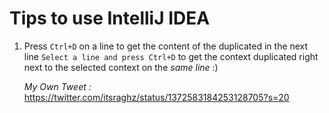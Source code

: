 # Tips to use IntelliJ IDEA

1. Press `Ctrl+D` on a line to get the content of the duplicated in the next line
   `Select a line and press Ctrl+D` to get the context duplicated right next to the selected context on the *same line* :)
   
   *My Own Tweet :* https://twitter.com/itsraghz/status/1372583184253128705?s=20
   